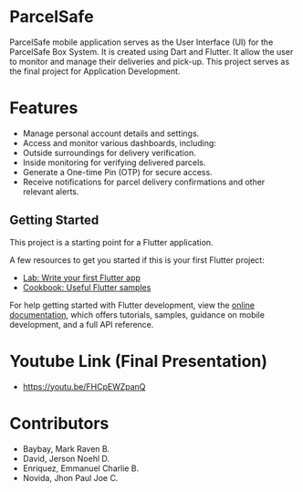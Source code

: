 # ParcelSafe

ParcelSafe mobile application serves as the User Interface (UI) for the ParcelSafe Box System. It is created using Dart and Flutter. It allow the user to monitor and manage their deliveries and pick-up. This project serves as the final project for Application Development.

# Features
- Manage personal account details and settings.
- Access and monitor various dashboards, including:
- Outside surroundings for delivery verification.
- Inside monitoring for verifying delivered parcels.
- Generate a One-time Pin (OTP) for secure access.
- Receive notifications for parcel delivery confirmations and other relevant alerts.

## Getting Started

This project is a starting point for a Flutter application.

A few resources to get you started if this is your first Flutter project:

- [Lab: Write your first Flutter app](https://docs.flutter.dev/get-started/codelab)
- [Cookbook: Useful Flutter samples](https://docs.flutter.dev/cookbook)

For help getting started with Flutter development, view the
[online documentation](https://docs.flutter.dev/), which offers tutorials,
samples, guidance on mobile development, and a full API reference.

# Youtube Link (Final Presentation)
- https://youtu.be/FHCpEWZpanQ

# Contributors
- Baybay, Mark Raven B.
- David, Jerson Noehl D.
- Enriquez, Emmanuel Charlie B.
- Novida, Jhon Paul Joe C.
